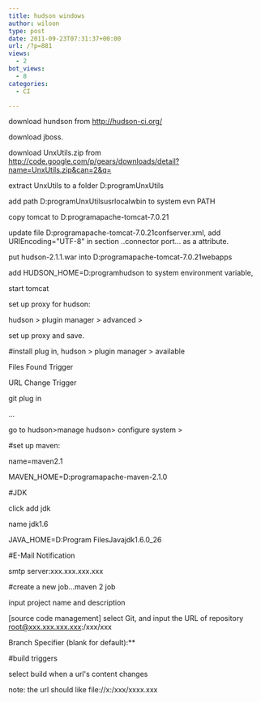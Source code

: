 ```yaml
---
title: hudson windows
author: wiloon
type: post
date: 2011-09-23T07:31:37+00:00
url: /?p=881
views:
  - 2
bot_views:
  - 8
categories:
  - CI

---
```

download hundson from http://hudson-ci.org/
  
download jboss.
  
download UnxUtils.zip from http://code.google.com/p/gears/downloads/detail?name=UnxUtils.zip&can=2&q=
  
extract UnxUtils to a folder D:programUnxUtils
  
add path D:programUnxUtilsusrlocalwbin to system evn PATH
  
copy tomcat to D:programapache-tomcat-7.0.21
  
update file D:programapache-tomcat-7.0.21confserver.xml, add URIEncoding="UTF-8" in section ..connector port... as a attribute.
  
put hudson-2.1.1.war into D:programapache-tomcat-7.0.21webapps
  
add HUDSON_HOME=D:programhudson to system environment variable,
  
start tomcat
  
set up proxy for hudson:
  
hudson > plugin manager > advanced >
  
set up proxy and save.
  
#install plug in, hudson > plugin manager > available
  
Files Found Trigger
  
URL Change Trigger

git plug in
  
...
  
go to hudson>manage hudson> configure system >
  
#set up maven:
  
name=maven2.1
  
MAVEN_HOME=D:programapache-maven-2.1.0
  
#JDK
  
click add jdk
  
name jdk1.6
  
JAVA\_HOME=D:Program FilesJavajdk1.6.0\_26
  
#E-Mail Notification
  
smtp server:xxx.xxx.xxx.xxx
  
#create a new job...maven 2 job
  
input project name and description
  
[source code management] select Git, and input the URL of repository root@xxx.xxx.xxx.xxx:/xxx/xxx
  
Branch Specifier (blank for default):**
  
#build triggers
  
select build when a url's content changes
  
note: the url should like file://x:/xxx/xxxx.xxx